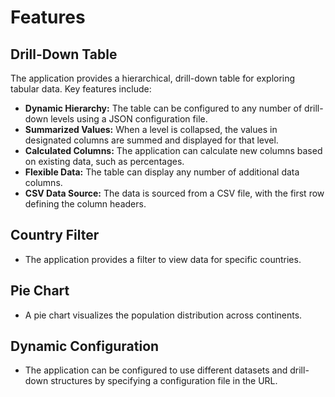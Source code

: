 # Features

## Drill-Down Table

The application provides a hierarchical, drill-down table for exploring tabular data. Key features include:

- **Dynamic Hierarchy:** The table can be configured to any number of drill-down levels using a JSON configuration file.
- **Summarized Values:** When a level is collapsed, the values in designated columns are summed and displayed for that level.
- **Calculated Columns:** The application can calculate new columns based on existing data, such as percentages.
- **Flexible Data:** The table can display any number of additional data columns.
- **CSV Data Source:** The data is sourced from a CSV file, with the first row defining the column headers.

## Country Filter

- The application provides a filter to view data for specific countries.

## Pie Chart

- A pie chart visualizes the population distribution across continents.

## Dynamic Configuration

- The application can be configured to use different datasets and drill-down structures by specifying a configuration file in the URL.
